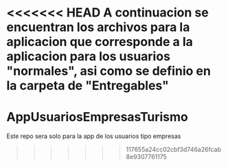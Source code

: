 <<<<<<< HEAD
A continuacion se encuentran los archivos para la aplicacion que corresponde a la aplicacion para los usuarios "normales", asi como se definio en la carpeta de "Entregables"
=======
# AppUsuariosEmpresasTurismo
Este repo sera solo para la app de los usuarios tipo empresas
>>>>>>> 117655a24cc02cbf3d746a26fcab8e9307761175
